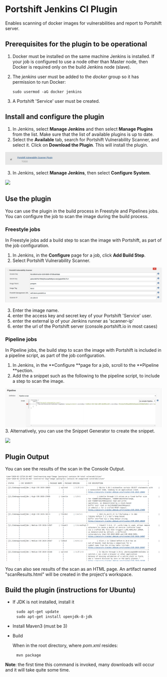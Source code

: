 # Portshift Jenkins CI Plugin #
Enables scanning of docker images for vulnerabilities and report to Portshift server.

## Prerequisites for the plugin to be operational ##

1. Docker must be installed on the same machine Jenkins is installed. If your job is configured to use a node other than Master node, then Docker is required only on the build Jenkins node (slave). 
2. The *jenkins* user must be added to the *docker* group so it has permission to run Docker:

     ```
     sudo usermod -aG docker jenkins
     ```
3. A Portshift 'Service' user must be created. 

## Install and configure the plugin
 1. In Jenkins, select **Manage Jenkins** and then select **Manage Plugins** from the list. Make sure that the list of available plugins is up to date. 
2. Select the **Available** tab, search for Portshift Vulnerability Scanner, and select it.  Click on **Download the Plugin**. This will install the plugin.

![](images/Jenkins-plugin-installed.png)

3. In Jenkins, select **Manage Jenkins**, then select **Configure System**.

![](images/Jenkins-configure-plugin.png)


## Use the plugin
You can use the plugin in the build process in Freestyle and Pipelines jobs. You can configure the job to scan the image during the build process.

### Freestyle jobs

In Freestyle jobs add a build step to scan the image with Portshift, as part of the job configuration. 
1. In Jenkins, in the **Configure** page for a job, click **Add Build Step**.
2. Select Portshift Vulnerability Scanner.

![](images/Jenkins-build-freestyle.png)

3. Enter the image name.
4. enter the access key and secret key of your Portshift 'Service' user.
5. enter the external ip of your Jenkins runner as 'scanner-ip'
6. enter the url of the Portshift server (console.portshift.io in most cases)

### Pipeline jobs
In Pipeline jobs, the build step to scan the image with Portshift is included in a pipeline script, as part of the job configuration.

1. In Jenkins, in the **Configure **page for a job, scroll to the **Pipeline **section.
1. Add the a snippet such as the following to the pipeline script, to include a step to scan the image. 

![](images/Jenkins-build-pipeline.png)
3. Alternatively, you can use the Snippet Generator to create the snippet.

![](images/Jenkins-build-pipeline-script-generator.png)

## Plugin Output

You can see the results of the scan in the Console Output.

![](images/Jenkins-console-output.png)

You can also see results of the scan as an HTML page. An artifact named "scanResults.html" will be created in the project's workspace.


## Build the plugin (instructions for Ubuntu)

* If JDK is not installed, install it
```
     sudo apt-get update
     sudo apt-get install openjdk-8-jdk
```

* Install Maven3 (must be 3)

*  Build

   When in the root directory, where *pom.xml* resides:
```
     mvn package
```
   **Note**: the first time this command is invoked, many downloads will occur and it will take quite some time.

